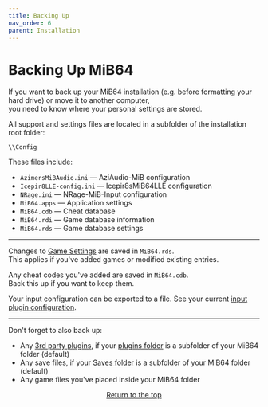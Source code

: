 ```yaml
---
title: Backing Up
nav_order: 6
parent: Installation
---
```


# Backing Up MiB64

If you want to back up your MiB64 installation (e.g. before formatting your hard drive) or move it to another computer,  
you need to know where your personal settings are stored.

All support and settings files are located in a subfolder of the installation root folder:

`\\Config`

These files include:

- `AzimersMiBAudio.ini` — AziAudio-MiB configuration
- `Icepir8LLE-config.ini` — Icepir8sMiB64LLE configuration
- `NRage.ini` — NRage-MiB-Input configuration
- `MiB64.apps` — Application settings
- `MiB64.cdb` — Cheat database
- `MiB64.rdi` — Game database information
- `MiB64.rds` — Game database settings

---

Changes to [Game Settings](app-game-settings.md) are saved in `MiB64.rds`.  
This applies if you've added games or modified existing entries.

Any cheat codes you've added are saved in `MiB64.cdb`.  
Back this up if you want to keep them.

Your input configuration can be exported to a file. See your current [input plugin configuration](config-input.md).

---

Don't forget to also back up:

- Any [3rd party plugins](additional-plugins.md), if your [plugins folder](app-directories.md) is a subfolder of your MiB64 folder (default)
- Any save files, if your [Saves folder](app-directories.md) is a subfolder of your MiB64 folder (default)
- Any game files you've placed inside your MiB64 folder

<p style="text-align:center"><a href="#">Return to the top</a></p>

<!-- ClauseEcho: Backing Up Protocol Complete -->

